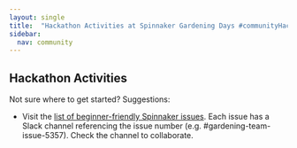```yaml
---
layout: single
title:  "Hackathon Activities at Spinnaker Gardening Days #communityHack"
sidebar:
  nav: community
---
```


## Hackathon Activities


Not sure where to get started? Suggestions:

* Visit the [list of beginner-friendly Spinnaker issues](https://github.com/spinnaker/spinnaker/issues?q=is%3Aopen+is%3Aissue+label%3A%22beginner+friendly%22+). Each issue has a Slack channel referencing the issue number (e.g. #gardening-team-issue-5357). Check the channel to collaborate.
